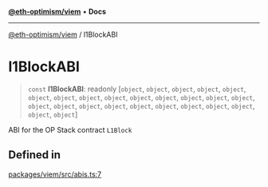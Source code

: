 [**@eth-optimism/viem**](../README.md) • **Docs**

***

[@eth-optimism/viem](../README.md) / l1BlockABI

# l1BlockABI

> `const` **l1BlockABI**: readonly [`object`, `object`, `object`, `object`, `object`, `object`, `object`, `object`, `object`, `object`, `object`, `object`, `object`, `object`, `object`, `object`, `object`, `object`, `object`, `object`, `object`, `object`, `object`, `object`, `object`]

ABI for the OP Stack contract `L1Block`

## Defined in

[packages/viem/src/abis.ts:7](https://github.com/ethereum-optimism/ecosystem/blob/c6de7f1b878b611a9ec2ae09ccf5f2ca7cfa2bce/packages/viem/src/abis.ts#L7)
